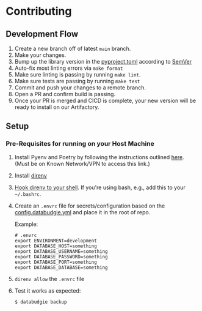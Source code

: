# Contributing


## Development Flow

1. Create a new branch off of latest `main` branch.
1. Make your changes.
1. Bump up the library version in the [pyproject.toml](./pyproject.toml) according to [SemVer](https://semver.org/#summary)
1. Auto-fix most linting errors via `make format`
1. Make sure linting is passing by running `make lint`.
1. Make sure tests are passing by running `make test`
1. Commit and push your changes to a remote branch.
1. Open a PR and confirm build is passing.
1. Once your PR is merged and CICD is complete, your new version will be ready to install on our Artifactory.

## Setup

### Pre-Requisites for running on your Host Machine

1. Install Pyenv and Poetry by following the instructions outlined [here](http://engineering.docs.known.is/blog/recommended-python-environment-setup/). (Must be on Known Network/VPN to access this link.)

1. Install [direnv](https://direnv.net/)

1. [Hook direnv to your shell](https://direnv.net/docs/hook.html). If you're using bash, e.g., add this to your `~/.bashrc`.

1. Create an `.envrc` file for secrets/configuration based on the [config.databudgie.yml](./config.databudgie.yml) and place it in the root of repo.

    Example:

    ```shell
    # .envrc
    export ENVIRONMENT=development
    export DATABASE_HOST=something
    export DATABASE_USERNAME=something
    export DATABASE_PASSWORD=something
    export DATABASE_PORT=something
    export DATABASE_DATABASE=something
    ```

1. `direnv allow` the `.envrc` file

1. Test it works as expected:

    ```bash
    $ databudgie backup
    ```
